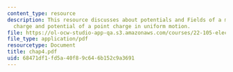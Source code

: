```yaml
---
content_type: resource
description: This resource discusses about potentials and Fields of a moving point
  charge and potential of a point charge in uniform motion.
file: https://ol-ocw-studio-app-qa.s3.amazonaws.com/courses/22-105-electromagnetic-interactions-fall-2005/68471df1fd5a40f89c646b152c9a3691_chap4.pdf
file_type: application/pdf
resourcetype: Document
title: chap4.pdf
uid: 68471df1-fd5a-40f8-9c64-6b152c9a3691
---
```

